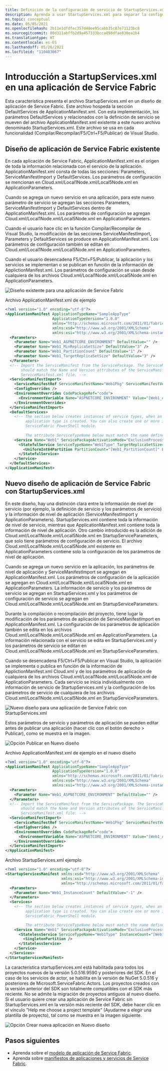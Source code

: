 ```yaml
---
title: Definición de la configuración de servicio de StartupServices.xml para una aplicación de Service Fabric
description: Aprenda a usar StartupServices.xml para separar la configuración de nivel de servicio de ApplicationManifest.xml.
ms.topic: conceptual
ms.date: 05/05/2021
ms.openlocfilehash: 2b11e1dfdfec357d48ee95cabb35c87e71123bc8
ms.sourcegitcommit: 80d311abffb2d9a457333bcca898dfae830ea1b4
ms.translationtype: HT
ms.contentlocale: es-ES
ms.lasthandoff: 05/26/2021
ms.locfileid: "110483067"
---
```

# <a name="introducing-startupservicesxml-in-service-fabric-application"></a>Introducción a StartupServices.xml en una aplicación de Service Fabric
Esta característica presenta el archivo StartupServices.xml en un diseño de aplicación de Service Fabric. Este archivo hospeda la sección DefaultServices de ApplicationManifest.xml. Con esta implementación, los parámetros DefaultServices y relacionados con la definición de servicio se mueven del archivo ApplicationManifest.xml existente a este nuevo archivo denominado StartupServices.xml. Este archivo se usa en cada funcionalidad (Compilar/Recompilar/F5/Ctrl+F5/Publicar) de Visual Studio.

## <a name="existing-service-fabric-application-design"></a>Diseño de aplicación de Service Fabric existente
En cada aplicación de Service Fabric, ApplicationManifest.xml es el origen de toda la información relacionada con el servicio de la aplicación. ApplicationManifest.xml consta de todas las secciones: Parameters, ServiceManifestImport y DefaultServices. Los parámetros de configuración se mencionan en Cloud.xml/Local1Node.xml/Local5Node.xml en ApplicationParameters.

Cuando se agrega un nuevo servicio en una aplicación, para este nuevo parámetro de servicio se agregan las secciones Parameters, ServiceManifestImport y DefaultServices dentro de ApplicationManifest.xml. Los parámetros de configuración se agregan Cloud.xml/Local1Node.xml/Local5Node.xml en ApplicationParameters.

Cuando el usuario hace clic en la función Compilar/Recompilar de Visual Studio, la modificación de las secciones ServiceManifestImport, Parameters y DefaultServices se produce en ApplicationManifest.xml. Los parámetros de configuración también se editan en Cloud.xml/Local1Node.xml/Local5Node.xml en ApplicationParameters.

Cuando el usuario desencadena F5/Ctrl+F5/Publicar, la aplicación y los servicios se implementan o se publican en función de la información de ApplictionManifest.xml.  Los parámetros de configuración se usan desde cualquiera de los archivos Cloud.xml/Local1Node.xml/Local5Node.xml en ApplicationParameters.

![Diseño existente para una aplicación de Service Fabric][exisiting-design-diagram]

Archivo ApplicationManifest.xml de ejemplo 

```xml
<?xml version="1.0" encoding="utf-8"?>
<ApplicationManifest ApplicationTypeName="SampleAppType"
                     ApplicationTypeVersion="1.0.0"
                     xmlns="http://schemas.microsoft.com/2011/01/fabric"
                     xmlns:xsd="http://www.w3.org/2001/XMLSchema"
                     xmlns:xsi="http://www.w3.org/2001/XMLSchema-instance">
  <Parameters>
    <Parameter Name="Web1_ASPNETCORE_ENVIRONMENT" DefaultValue="" />
    <Parameter Name="Web1_MinReplicaSetSize" DefaultValue="3" />
    <Parameter Name="Web1_PartitionCount" DefaultValue="1" />
    <Parameter Name="Web1_TargetReplicaSetSize" DefaultValue="3" />
  </Parameters>
  <!-- Import the ServiceManifest from the ServicePackage. The ServiceManifestName and ServiceManifestVersion 
       should match the Name and Version attributes of the ServiceManifest element defined in the 
       ServiceManifest.xml file. -->
  <ServiceManifestImport>
    <ServiceManifestRef ServiceManifestName="Web1Pkg" ServiceManifestVersion="1.0.0" />
    <ConfigOverrides />
    <EnvironmentOverrides CodePackageRef="code">
      <EnvironmentVariable Name="ASPNETCORE_ENVIRONMENT" Value="[Web1_ASPNETCORE_ENVIRONMENT]" />
    </EnvironmentOverrides>
  </ServiceManifestImport>
  <DefaultServices>
    <!-- The section below creates instances of service types, when an instance of this 
         application type is created. You can also create one or more instances of service type using the 
         ServiceFabric PowerShell module.
         
         The attribute ServiceTypeName below must match the name defined in the imported ServiceManifest.xml file. -->
    <Service Name="Web1" ServicePackageActivationMode="ExclusiveProcess">
      <StatefulService ServiceTypeName="Web1Type" TargetReplicaSetSize="[Web1_TargetReplicaSetSize]" MinReplicaSetSize="[Web1_MinReplicaSetSize]">
        <UniformInt64Partition PartitionCount="[Web1_PartitionCount]" LowKey="-9223372036854775808" HighKey="9223372036854775807" />
      </StatefulService>
    </Service>
  </DefaultServices>
</ApplicationManifest>
```

## <a name="new-service-fabric-application-design-with-startupservicesxml"></a>Nuevo diseño de aplicación de Service Fabric con StartupServices.xml
En este diseño, hay una distinción clara entre la información de nivel de servicio (por ejemplo, la definición de servicio y los parámetros de servicio) y la información de nivel de aplicación (ServiceManifestImport y ApplicationParameters). StartupServices.xml contiene toda la información de nivel de servicio, mientras que ApplicationManifest.xml contiene toda la información de nivel de aplicación. Otro cambio introducido es la adición de Cloud.xml/Local1Node.xml/Local5Node.xml en StartupServiceParameters, que solo tiene parámetros de configuración de servicio. El archivo Cloud.xml/Local1Node.xml/Local5Node.xml existente en ApplicationParameters contiene solo la configuración de los parámetros de nivel de aplicación.

Cuando se agrega un nuevo servicio en la aplicación, los parámetros de nivel de aplicación y ServiceManifestImport se agregan en ApplicationManifest.xml. Los parámetros de configuración de la aplicación se agregan en Cloud.xml/Local1Node.xml/Local5Node.xml en ApplicationParameters. La información de servicio y los parámetros de servicio se agregan en StartupServices.xml y los parámetros de configuración de servicio se agregan en Cloud.xml/Local1Node.xml/Local5Node.xml en StartupServiceParameters.

Durante la compilación o recompilación del proyecto, tiene lugar la modificación de los parámetros de aplicación de ServiceManifestImport en ApplicationManifest.xml. La configuración de los parámetros de aplicación también se edita en los archivos Cloud.xml/Local1Node.xml/Local5Node.xml en ApplicationParameters. La información relacionada con el servicio se edita en StartupServices.xml y los parámetros de servicio se editan en Cloud.xml/Local1Node.xml/Local5Node.xml en StartupServiceParameters.

Cuando se desencadena F5/Ctrl+F5/Publicar en Visual Studio, la aplicación se implementa o publica en función de la información de ApplictionManifest.xml Cloud.xml y de los parámetros de aplicación de cualquiera de los archivos Cloud.xml/Local1Node.xml/Local5Node.xml de ApplicationParameters. Cada servicio se inicia individualmente con información de servicio de StartupServices.xml y la configuración de los parámetros de servicio de cualquiera de los archivos Cloud.xml/Local1Node.xml/Local5Node.xml en StartupServiceParameters.

![Nuevo diseño para una aplicación de Service Fabric con StartupServices.xml][new-design-diagram]

Estos parámetros de servicio y parámetros de aplicación se pueden editar antes de publicar una aplicación (hacer clic con el botón derecho > Publicar), como se muestra en la imagen.

![Opción Publicar en Nuevo diseño][publish-application]

Archivo ApplicationManifest.xml de ejemplo en el nuevo diseño
```xml
<?xml version="1.0" encoding="utf-8"?>
<ApplicationManifest ApplicationTypeName="SampleAppType"
                     ApplicationTypeVersion="1.0.0"
                     xmlns="http://schemas.microsoft.com/2011/01/fabric"
                     xmlns:xsd="http://www.w3.org/2001/XMLSchema"
                     xmlns:xsi="http://www.w3.org/2001/XMLSchema-instance">
  <Parameters>
    <Parameter Name="Web1_ASPNETCORE_ENVIRONMENT" DefaultValue="" />
  </Parameters>
  <!-- Import the ServiceManifest from the ServicePackage. The ServiceManifestName and ServiceManifestVersion 
       should match the Name and Version attributes of the ServiceManifest element defined in the 
       ServiceManifest.xml file. -->
  <ServiceManifestImport>
    <ServiceManifestRef ServiceManifestName="Web1Pkg" ServiceManifestVersion="1.0.0" />
    <ConfigOverrides />
    <EnvironmentOverrides CodePackageRef="code">
      <EnvironmentVariable Name="ASPNETCORE_ENVIRONMENT" Value="[Web1_ASPNETCORE_ENVIRONMENT]" />
    </EnvironmentOverrides>
  </ServiceManifestImport>
</ApplicationManifest>
```

Archivo StartupServices.xml ejemplo
```xml
<?xml version="1.0" encoding="utf-8"?>
<StartupServicesManifest xmlns:xsd="http://www.w3.org/2001/XMLSchema"
                         xmlns:xsi="http://www.w3.org/2001/XMLSchema-instance"
                         xmlns="http://schemas.microsoft.com/2011/01/fabric">
  <Parameters>
    <Parameter Name="Web1_InstanceCount" DefaultValue="-1" />
  </Parameters>
  <Services>
    <!-- The section below creates instances of service types, when an instance of this 
         application type is created. You can also create one or more instances of service type using the 
         ServiceFabric PowerShell module.

         The attribute ServiceTypeName below must match the name defined in the imported ServiceManifest.xml file. -->
    <Service Name="Web1" ServicePackageActivationMode="ExclusiveProcess">
      <StatelessService ServiceTypeName="Web1Type" InstanceCount="[Web1_InstanceCount]">
        <SingletonPartition />
      </StatelessService>
    </Service>
  </Services>
</StartupServicesManifest>
```

La característica startupServices.xml está habilitada para todos los proyectos nuevos de la versión 5.0.516.9590 y posteriores del SDK. En el caso de los servicios de actor, se habilita en la versión de NuGet 5.0.516 y posteriores de Microsoft.ServiceFabric.Actors. Los proyectos creados con la versión anterior del SDK son totalmente compatibles con el SDK más reciente. No se admite la migración de proyectos antiguos al nuevo diseño. Si el usuario quiere crear una aplicación de Service Fabric sin StartupServices.xml en la versión más reciente del SDK, debe hacer clic en el vínculo "Help me choose a project template" (Ayudarme a elegir una plantilla de proyecto), tal como se muestra en la imagen siguiente.

![Opción Crear nueva aplicación en Nuevo diseño][create-new-project]


## <a name="next-steps"></a>Pasos siguientes
- Aprenda sobre el [modelo de aplicación de Service Fabric](service-fabric-application-model.md).
- Aprenda sobre [manifiestos de aplicaciones y servicios de Service Fabric](service-fabric-application-and-service-manifests.md).

<!--Image references-->
[exisiting-design-diagram]: ./media/service-fabric-startupservices/existing-design.png
[new-design-diagram]: ./media/service-fabric-startupservices/new-design.png
[publish-application]: ./media/service-fabric-startupservices/publish-application.png
[create-new-project]: ./media/service-fabric-startupservices/create-new-project.png

